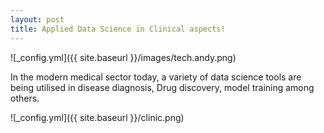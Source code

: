 ```yaml
---
layout: post
title: Applied Data Science in Clinical aspects!
---
```


![_config.yml]({{ site.baseurl }}/images/tech.andy.png)
<p>In the modern medical sector today, a variety of data science tools are being utilised in disease diagnosis, Drug discovery, model training among others.</p>


![_config.yml]({{ site.baseurl }}/clinic.png)
